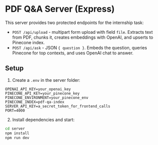 # PDF Q&A Server (Express)

This server provides two protected endpoints for the internship task:

- `POST /api/upload` - multipart form upload with field `file`. Extracts text from PDF, chunks it, creates embeddings with OpenAI, and upserts to Pinecone index.
- `POST /api/ask` - JSON `{ question }`. Embeds the question, queries Pinecone for top contexts, and uses OpenAI chat to answer.

## Setup

1. Create a `.env` in the server folder:

```
OPENAI_API_KEY=your_openai_key
PINECONE_API_KEY=your_pinecone_key
PINECONE_ENVIRONMENT=your_pinecone_env
PINECONE_INDEX=pdf-qa-index
SERVER_API_KEY=a_secret_token_for_frontend_calls
PORT=4000
```

2. Install dependencies and start:

```bash
cd server
npm install
npm run dev
```
